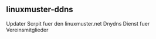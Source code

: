linuxmuster-ddns
----------------

Updater Scrpit fuer den linuxmuster.net Dnydns Dienst fuer Vereinsmitglieder
